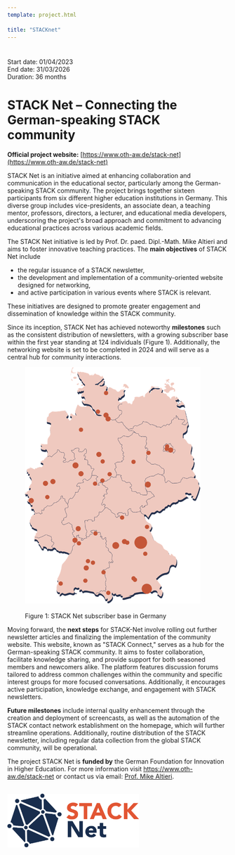 ```yaml
---
template: project.html

title: "STACKnet"
---
```


# 

<p class="figure-caption">
Start date: 01/04/2023<br>
End date: 31/03/2026<br>
Duration: 36 months
</p>

# STACK Net – Connecting the German-speaking STACK community

__Official project website:__ [https://www.oth-aw.de/stack-net](https://www.oth-aw.de/stack-net)


STACK Net is an initiative aimed at enhancing collaboration and communication in the educational sector, particularly among the German-speaking STACK community. The project brings together sixteen participants from six different higher education institutions in Germany. This diverse group includes vice-presidents, an associate dean, a teaching mentor, professors, directors, a lecturer, and educational media developers, underscoring the project's broad approach and commitment to advancing educational practices across various academic fields.

The STACK Net initiative is led by Prof. Dr. paed. Dipl.-Math. Mike Altieri and aims to foster innovative teaching practices. The **main objectives** of STACK Net include
- the regular issuance of a STACK newsletter,
- the development and implementation of a community-oriented website designed for networking,
- and active participation in various events where STACK is relevant.

These initiatives are designed to promote greater engagement and dissemination of knowledge within the STACK community.

Since its inception, STACK Net has achieved noteworthy **milestones** such as the consistent distribution of newsletters, with a growing subscriber base within the first year standing at 124 individuals (Figure 1). Additionally, the networking website is set to be completed in 2024 and will serve as a central hub for community interactions.

<figure>
    <img src="images/STACKNet_SubscriberBase.png"
         alt="Map of Germany with different sized circles indicating the STACK Net subscriber base"
         width="400">
    <figcaption><br>Figure 1: STACK Net subscriber base in Germany</figcaption>
</figure>

Moving forward, the **next steps** for STACK-Net involve rolling out further newsletter articles and finalizing the implementation of the community website. This website, known as "STACK Connect," serves as a hub for the German-speaking STACK community. It aims to foster collaboration, facilitate knowledge sharing, and provide support for both seasoned members and newcomers alike. The platform features discussion forums tailored to address common challenges within the community and specific interest groups for more focused conversations. Additionally, it encourages active participation, knowledge exchange, and engagement with STACK newsletters.

**Future milestones** include internal quality enhancement through the creation and deployment of screencasts, as well as the automation of the STACK contact network establishment on the homepage, which will further streamline operations. Additionally, routine distribution of the STACK newsletter, including regular data collection from the global STACK community, will be operational.

The project STACK Net is **funded by** the German Foundation for Innovation in Higher Education. For more information visit <https://www.oth-aw.de/stack-net> or contact us via email: [Prof. Mike Altieri](mailto:m.altieri@oth-aw.de).

<br>

<img src="images/STACKNet-Logo.png" width="300" alt="STACK Net project logo">
